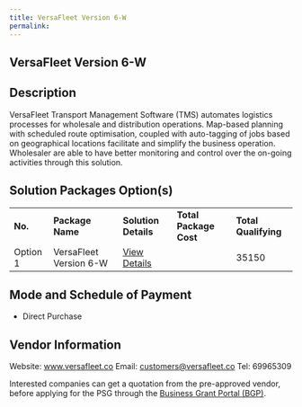 ```yaml
---
title: VersaFleet Version 6-W
permalink: 
---
```


## VersaFleet Version 6-W

## Description

VersaFleet Transport Management Software (TMS) automates logistics processes for wholesale and distribution operations. Map-based planning with scheduled route optimisation, coupled with auto-tagging of jobs based on geographical locations facilitate and simplify the business operation. Wholesaler are able to have better monitoring and control over the on-going activities through this solution. 

## Solution Packages Option(s)

<table>
<tr>
<td><b>No.</b></td>
<td><b>Package Name</b></td>
<td><b>Solution Details</b></td>
<td><b>Total Package Cost</b></td>
<td><b>Total Qualifying</b></td>
</tr>
<tr>
<td>Option 1</td>
<td>VersaFleet Version 6-W</td>
<td><a href='https://www.gobusiness.gov.sg/images/psg/Versafleet-WS_Annex3_Part_1.pdf'>View Details</a></td>
<td></td>
<td>35150</td>
</tr>
</table>

## Mode and Schedule of Payment

 - Direct Purchase

## Vendor Information

 Website: www.versafleet.co 
Email: customers@versafleet.co
Tel: 69965309 

Interested companies can get a quotation from the pre-approved vendor, before applying for the PSG through the <a href='https://www.businessgrants.gov.sg/'>Business Grant Portal (BGP)</a>.
